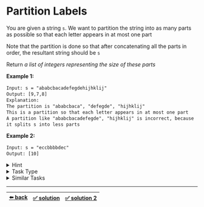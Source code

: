# Partition Labels

You are given a string `s`. We want to partition the string into as many parts as possible so that each letter appears in at most one part

Note that the partition is done so that after concatenating all the parts in order, the resultant string should be `s`

Return _a list of integers representing the size of these parts_

__Example 1:__

```
Input: s = "ababcbacadefegdehijhklij"
Output: [9,7,8]
Explanation:
The partition is "ababcbaca", "defegde", "hijhklij"
This is a partition so that each letter appears in at most one part
A partition like "ababcbacadefegde", "hijhklij" is incorrect, because it splits s into less parts
```

__Example 2:__

```
Input: s = "eccbbbbdec"
Output: [10]
```

<details>

<summary>Hint</summary>

This is a `Array and HashMap` Task Type. We have already seen an example of this Task Type when we were solving the ["Contiguous Array" task](../contiguous-array/task.md). But this task is a tar bit more complicated because in the ["Contiguous Array" task](../contiguous-array/task.md) we simply created a HashMap and it helped us solve the task even while we were iterating the input array (or the input data, to be precise) but in _this_ task we need to use a different and a bit more complex but very similar Approach to attain the solution. Here we are supposed to _create one or more HashMaps and then do something with all the new data_. Now what does this mean? It means that we need to iterate the array for the first time to create one or more HashMaps and then there are exactly two things that we can do:

1. Iterate in some way the one or more HashMaps that we created during the first pass ( _Approach 1_ )

2. Iterate the input array once again using the knowledge from the one or more HashMaps that we created during the first pass ( _Approach 2_ )

And thus the solution should be revealed

This Task is kind of interesting in that we can solve this Task using __either one or the other__ of the two Approaches mentioned above! In other words we can solve this task _either_ by iterating the HashMap that we create _or_ by iterating the input array once again using the HashMap

__Note:__ we say "array" here while the function accepts a string. The logic behind this is that we iterate the string the same way as an array and therefore the input string is like an array for us

One thing is for sure, we need to create a HashMap where we map the letters to the indexes in the string at which those letters were encountered

<img src=image.png width=550 />

Then follow one of the two Approaches of the `Array and HashMap` Task Type in the "Task Type" spoiler

</details>

<details>

<summary>Task Type</summary>

- __`Array and HashMap`__
  <details>

  <summary><i><b><code>Create one or more HashMaps and iterate the HashMap (the HashMaps) in some way</code></b></i></summary>

    We need to create a HashMap like we have seen in Hint above

    Then if you take a look at the _values_ of the HashMap we can see that the values represent _intervals_ indicating the first and last index where each letter can be found in the input string (in the arrays that make up the values of the HashMap the first value is the first index where the letter can be found and can be treated as the start of the _interval_ and the last value is the last index where the letter can be found and therefore can be treated as the end of the _interval_)

    In order to solve the task we need to iterate the values of the HashMap and calculate the start and end of the contiguous interval that several letters make up when the intervals of several letter overlap and then find the intervals that don't overlap (start of the next non-overlapping interval should be greater than the end of the previous non-overlapping interval). The start of each non-overlapping interval determines the group of letters which we can separate from the rest as per the requirements of the task

    For example the first 3 letters `a`, `b` and `c` form 3 intervals that do overlap: their intervals `[0,8]`, `[1,5]` and `[4,7]` respectively form a contiguous interval of __`[0,8]`__ (smallest letter index and greatest letter index). And if you look further the next four letters `d`, `e`, `f`, and `g` form 4 intervals that do overlap: their intervals `[9,14]`, `[10,15]`, `[11]` and `[13]` respectively form a contiguous interval of __`[9,15]`__ (smallest letter index and greatest letter index). And we can clearly see that the contiguous interval `[0,8]` of `a`, `b`, `c` does _not_ overlap with the contiguous interval `[9,15]` of `d`, `e`, `f`, `g` and therefore we can separate the letters `a`, `b`, `c` into one group and the letters `d`, `e`, `f`, `g` into another group. The lengths of their groups can be determined by the start and end of their contiguous intervals: from `0` to `8` = 9 letters for the first group, from `9` to `15` = 7 letters for the second group, and so on until we have counted all the letters

  </details>

  ---

  <details>

  <summary><i><b><code>Create one or more HashMaps and iterate the array again using the HashMap (the HashMaps)</code></b></i></summary>

    This solution is a bit less obvious than the first one

    First of all we need to create a HashMap like we have seen in Hint above

    Then we need to iterate the input array once again and as we do that this time we should be able to get from the HashMap the _last_ index where any given letter we are looking at has been encountered. As we iterate we should thus keep a counter of the greatest _last_ index where the letters we have already iterated have been encountered. What is crucial to notice for solving this task in this way is that if we are able to find a letter whose index equals to the greatest _last_ index we have seen thus far then we can separate all the letters that we have seen before into a group as per the requirements of the task. Then it should likewise be somewhat trivial to calculate the _length_ of the group we have thus separated

  </details>

</details>

<details>

<summary>Similar Tasks</summary>

- [Top K Frequent Elements](../top-k-frequent-elements/task.md)

</details>

---

| [:arrow_left: back](../README.md) | [:white_check_mark: solution](./solution.js) | [:white_check_mark: solution 2](./solution-2.js) |
| :---: | :---: | :---: |
